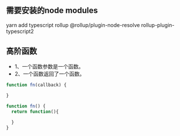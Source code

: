 ## 需要安装的node modules
yarn add typescript rollup @rollup/plugin-node-resolve rollup-plugin-typescript2

## 高阶函数
* 1、一个函数参数是一个函数。
* 2、一个函数返回了一个函数。
```js
function fn(callback) {
  
}

function fn() {
  return function(){

  }
}
```



